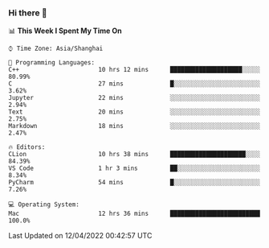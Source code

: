### Hi there 👋


<!--START_SECTION:waka-->
📊 **This Week I Spent My Time On** 

```text
⌚︎ Time Zone: Asia/Shanghai

💬 Programming Languages: 
C++                      10 hrs 12 mins      ████████████████████░░░░░   80.99% 
C                        27 mins             █░░░░░░░░░░░░░░░░░░░░░░░░   3.62% 
Jupyter                  22 mins             ░░░░░░░░░░░░░░░░░░░░░░░░░   2.94% 
Text                     20 mins             ░░░░░░░░░░░░░░░░░░░░░░░░░   2.75% 
Markdown                 18 mins             ░░░░░░░░░░░░░░░░░░░░░░░░░   2.47%

🔥 Editors: 
CLion                    10 hrs 38 mins      █████████████████████░░░░   84.39% 
VS Code                  1 hr 3 mins         ██░░░░░░░░░░░░░░░░░░░░░░░   8.34% 
PyCharm                  54 mins             █░░░░░░░░░░░░░░░░░░░░░░░░   7.26%

💻 Operating System: 
Mac                      12 hrs 36 mins      █████████████████████████   100.0%

```


 Last Updated on 12/04/2022 00:42:57 UTC
<!--END_SECTION:waka-->

<!--
**SillyPasty/SillyPasty** is a ✨ _special_ ✨ repository because its `README.md` (this file) appears on your GitHub profile.

Here are some ideas to get you started:

- 🔭 I’m currently working on ...
- 🌱 I’m currently learning ...
- 👯 I’m looking to collaborate on ...
- 🤔 I’m looking for help with ...
- 💬 Ask me about ...
- 📫 How to reach me: ...
- 😄 Pronouns: ...
- ⚡ Fun fact: ...
-->


